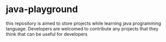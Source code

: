 # java-playground
this repository is aimed to store projects while learning java programming language. Developers are welcomed to contribute any projects that 
they think that can be useful for developers
